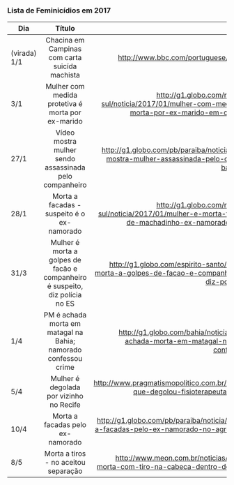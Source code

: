 ### Lista de Feminicídios em 2017


| Dia                        | Título                                                            | Link  |
| -------------------------- |:-----------------------------------------------------------------:| -----:|
| (virada) 1/1         | Chacina em Campinas com carta suicída machista                    | http://www.bbc.com/portuguese/brasil-38503326 |
| 3/1                  | Mulher com medida protetiva é morta por ex-marido                 | http://g1.globo.com/rs/rio-grande-do-sul/noticia/2017/01/mulher-com-medida-protetiva-e-morta-por-ex-marido-em-carlos-gomes.html |
| 27/1                  | Vídeo mostra mulher sendo assassinada pelo companheiro               | http://g1.globo.com/pb/paraiba/noticia/2017/01/video-mostra-mulher-assassinada-pelo-companheiro-em-bayeux-na-pb.html |
| 28/1                  | Morta a facadas - suspeito é o ex-namorado                 | http://g1.globo.com/rs/rio-grande-do-sul/noticia/2017/01/mulher-e-morta-facadas-em-rua-de-machadinho-ex-namorado-e-suspeito.html |
| 31/3                  | Mulher é morta a golpes de facão e companheiro é suspeito, diz polícia no ES                 | http://g1.globo.com/espirito-santo/noticia/mulher-e-morta-a-golpes-de-facao-e-companheiro-e-suspeito-diz-policia-no-es.ghtml |
| 1/4                  | PM é achada morta em matagal na Bahia; namorado confessou crime | http://g1.globo.com/bahia/noticia/2017/04/pm-e-achada-morta-em-matagal-na-bahia-homem-confessou-crime.html |
| 5/4                  | Mulher é degolada por vizinho no Recife | http://www.pragmatismopolitico.com.br/2017/04/vizinho-que-degolou-fisioterapeuta-e-autuado-por-feminicidio.html |
| 10/4                  | Morta a facadas pelo ex-namorado | http://g1.globo.com/pb/paraiba/noticia/mulher-e-morta-a-facadas-pelo-ex-namorado-no-agreste-da-paraiba-diz-policia.ghtml |
| 8/5                  | Morta a tiros - no aceitou separação | http://www.meon.com.br/noticias/regiao/mulher-e-morta-com-tiro-na-cabeca-dentro-de-loja-de-moveis |
